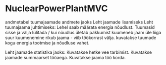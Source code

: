 # NuclearPowerPlantMVC
andmetabel tuumajaamade andmete jaoks
Leht jaamade lisamiseks
Leht tuumajaama juhtimiseks:
Lehel saab määrata energia nõudlust.
Tuumasid sisse ja välja lülitada / kui nõudlus ületab pakkumist kuumeneb jaam üle liiga suur kuumenemine rikub jaama - viib töökorrast välja.
kuvatakse tuumade kogu energia tootmise ja nõudluse vahet.

Leht jaamade statistika jaoks:
Kuvatakse hetke vee tarbimist.
Kuvatakse jaamade summaarset tööaega.
Kuvatakse jaama töö korda.
